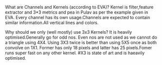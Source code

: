 
What are Channels and Kernels (according to EVA)?
Kernel is filter,feature extractor and 3*3 metrics and pea in Pulav as per the example given in EVA.
Every channel has its own usage.Channels are expected to contain similar information.All vertical lines and colors.

Why should we only (well mostly) use 3x3 Kernels?
It is heavily optimised.Generally go for odd nos.
Even nos are not used as we cannot do a triangle using 4X4.
Using 3X3 twice is better than using 5X5 once as both convolve on 1X1.
Former has only 18 pixels and latter has 25 pixels.Fomer runs super fast on any other kernel.
#X3 is state of art and is haeavily optimised.



